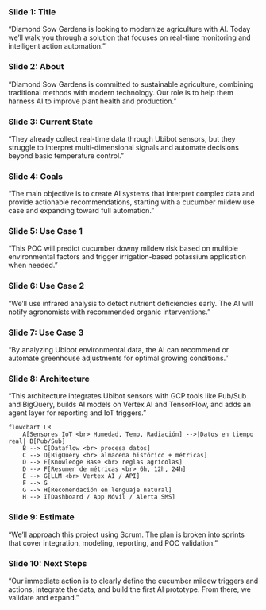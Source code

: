 ### Slide 1: Title
“Diamond Sow Gardens is looking to modernize agriculture with AI. Today we’ll walk you through a solution that focuses on real-time monitoring and intelligent action automation.”

### Slide 2: About
“Diamond Sow Gardens is committed to sustainable agriculture, combining traditional methods with modern technology. Our role is to help them harness AI to improve plant health and production.”

### Slide 3: Current State
“They already collect real-time data through Ubibot sensors, but they struggle to interpret multi-dimensional signals and automate decisions beyond basic temperature control.”

### Slide 4: Goals
“The main objective is to create AI systems that interpret complex data and provide actionable recommendations, starting with a cucumber mildew use case and expanding toward full automation.”

### Slide 5: Use Case 1
“This POC will predict cucumber downy mildew risk based on multiple environmental factors and trigger irrigation-based potassium application when needed.”

### Slide 6: Use Case 2
“We’ll use infrared analysis to detect nutrient deficiencies early. The AI will notify agronomists with recommended organic interventions.”

### Slide 7: Use Case 3
“By analyzing Ubibot environmental data, the AI can recommend or automate greenhouse adjustments for optimal growing conditions.”

### Slide 8: Architecture
“This architecture integrates Ubibot sensors with GCP tools like Pub/Sub and BigQuery, builds AI models on Vertex AI and TensorFlow, and adds an agent layer for reporting and IoT triggers.”


```mermaid
flowchart LR
    A[Sensores IoT <br> Humedad, Temp, Radiación] -->|Datos en tiempo real| B[Pub/Sub]
    B --> C[Dataflow <br> procesa datos]
    C --> D[BigQuery <br> almacena histórico + métricas]
    D --> E[Knowledge Base <br> reglas agrícolas]
    D --> F[Resumen de métricas <br> 6h, 12h, 24h]
    E --> G[LLM <br> Vertex AI / API]
    F --> G
    G --> H[Recomendación en lenguaje natural]
    H --> I[Dashboard / App Móvil / Alerta SMS]
```

### Slide 9: Estimate
“We’ll approach this project using Scrum. The plan is broken into sprints that cover integration, modeling, reporting, and POC validation.”

### Slide 10: Next Steps
“Our immediate action is to clearly define the cucumber mildew triggers and actions, integrate the data, and build the first AI prototype. From there, we validate and expand.”

